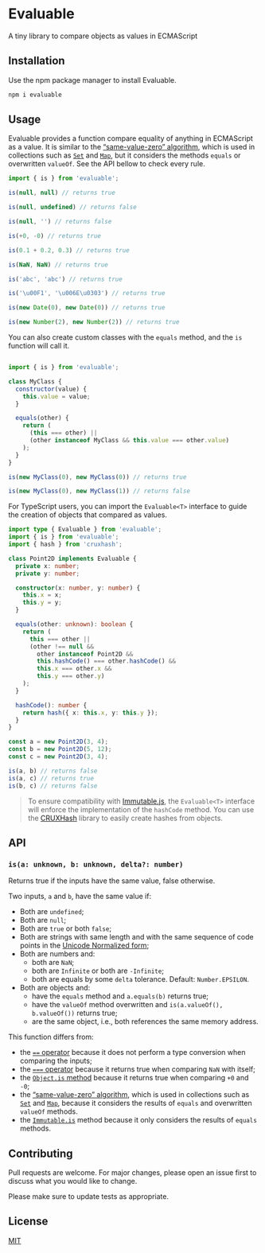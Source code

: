 # Evaluable

A tiny library to compare objects as values in ECMAScript

## Installation

Use the npm package manager to install Evaluable.

```bash
npm i evaluable
```

## Usage

Evaluable provides a function compare equality of anything in ECMAScript as a
value. It is similar to the [“same-value-zero” algorithm][same-value-zero],
which is used in collections such as [`Set`][Set] and [`Map`][Map], but it
considers the methods `equals` or overwritten `valueOf`. See the API bellow to
check every rule.

```js
import { is } from 'evaluable';

is(null, null) // returns true

is(null, undefined) // returns false

is(null, '') // returns false

is(+0, -0) // returns true

is(0.1 + 0.2, 0.3) // returns true

is(NaN, NaN) // returns true

is('abc', 'abc') // returns true

is('\u00F1', '\u006E\u0303') // returns true

is(new Date(0), new Date(0)) // returns true

is(new Number(2), new Number(2)) // returns true
```

You can also create custom classes with the `equals` method, and the `is`
function will call it.

```js

import { is } from 'evaluable';

class MyClass {
  constructor(value) {
    this.value = value;
  }

  equals(other) {
    return (
      (this === other) ||
      (other instanceof MyClass && this.value === other.value)
    );
  }
}

is(new MyClass(0), new MyClass(0)) // returns true

is(new MyClass(0), new MyClass(1)) // returns false
```

For TypeScript users, you can import the `Evaluable<T>` interface to guide the
creation of objects that compared as values.

```typescript
import type { Evaluable } from 'evaluable';
import { is } from 'evaluable';
import { hash } from 'cruxhash';

class Point2D implements Evaluable {
  private x: number;
  private y: number;

  constructor(x: number, y: number) {
    this.x = x;
    this.y = y;
  }

  equals(other: unknown): boolean {
    return (
      this === other ||
      (other !== null &&
        other instanceof Point2D &&
        this.hashCode() === other.hashCode() &&
        this.x === other.x &&
        this.y === other.y)
    );
  }

  hashCode(): number {
    return hash({ x: this.x, y: this.y });
  }
}

const a = new Point2D(3, 4);
const b = new Point2D(5, 12);
const c = new Point2D(3, 4);

is(a, b) // returns false
is(a, c) // returns true
is(b, c) // returns false

```

> To ensure compatibility with [Immutable.js][Immutable], the `Evaluable<T>`
> interface will enforce the implementation of the `hashCode` method. You can
> use the [CRUXHash][CRUXHash] library to easily create hashes from objects.

## API

### `is(a: unknown, b: unknown, delta?: number)`

Returns true if the inputs have the same value, false otherwise.

Two inputs, `a` and `b`, have the same value if:

- Both are `undefined`;
- Both are `null`;
- Both are `true` or both `false`;
- Both are strings with same length and with the same sequence of code points
  in the [Unicode Normalized form][NormalForm];
- Both are numbers and:
  - both are `NaN`;
  - both are `Infinite` or both are `-Infinite`;
  - both are equals by some `delta` tolerance. Default: `Number.EPSILON`.
- Both are objects and:
  - have the `equals` method and `a.equals(b)` returns true;
  - have the `valueOf` method overwritten and `is(a.valueOf(), b.valueOf())`
    returns true;
  - are the same object, i.e., both references the same memory address.

This function differs from:

- the [`==` operator][==] because it does not perform a type conversion when
  comparing the inputs;
- the [`===` operator][===] because it returns true when comparing `NaN` with
  itself;
- the [`Object.is` method][Object.is] because it returns true when comparing
  `+0` and `-0`;
- the [“same-value-zero” algorithm][same-value-zero], which is used in
  collections such as [`Set`][Set] and [`Map`][Map], because it considers the
  results of `equals` and overwritten `valueOf` methods.
- the [`Immutable.is`][Immutable.is] method because it only considers the
  results of `equals` methods.

## Contributing

Pull requests are welcome. For major changes, please open an issue first to
discuss what you would like to change.

Please make sure to update tests as appropriate.

## License

[MIT](https://maxroecker.mit-license.org/)

[NormalForm]: https://developer.mozilla.org/en-US/docs/Web/JavaScript/Reference/Global_Objects/String/normalize

[same-value-zero]: https://developer.mozilla.org/en-US/docs/Web/JavaScript/Equality_comparisons_and_sameness#same-value-zero_equality

[Set]: https://developer.mozilla.org/en-US/docs/Web/JavaScript/Reference/Global_Objects/Set

[Map]: https://developer.mozilla.org/en-US/docs/Web/JavaScript/Reference/Global_Objects/Map

[Immutable]: https://immutable-js.github.io/immutable-js/

[CRUXHash]: https://github.com/MaxRoecker/cruxhash

[==]: https://developer.mozilla.org/en-US/docs/Web/JavaScript/Reference/Operators/Equality

[===]: https://developer.mozilla.org/en-US/docs/Web/JavaScript/Reference/Operators/Strict_equality

[Object.is]: https://developer.mozilla.org/en-US/docs/Web/JavaScript/Reference/Global_ObjectsObject/is

[Immutable.is]: https://immutable-js.github.io/immutable-js/docs/#/is
